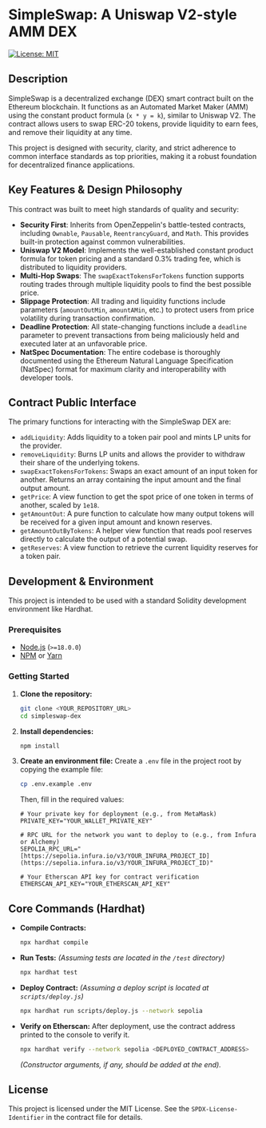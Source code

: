 # SimpleSwap: A Uniswap V2-style AMM DEX

[![License: MIT](https://img.shields.io/badge/License-MIT-yellow.svg)](https://opensource.org/licenses/MIT)

## Description

SimpleSwap is a decentralized exchange (DEX) smart contract built on the Ethereum blockchain. It functions as an Automated Market Maker (AMM) using the constant product formula (`x * y = k`), similar to Uniswap V2. The contract allows users to swap ERC-20 tokens, provide liquidity to earn fees, and remove their liquidity at any time.

This project is designed with security, clarity, and strict adherence to common interface standards as top priorities, making it a robust foundation for decentralized finance applications.

## Key Features & Design Philosophy

This contract was built to meet high standards of quality and security:

* **Security First**: Inherits from OpenZeppelin's battle-tested contracts, including `Ownable`, `Pausable`, `ReentrancyGuard`, and `Math`. This provides built-in protection against common vulnerabilities.
* **Uniswap V2 Model**: Implements the well-established constant product formula for token pricing and a standard 0.3% trading fee, which is distributed to liquidity providers.
* **Multi-Hop Swaps**: The `swapExactTokensForTokens` function supports routing trades through multiple liquidity pools to find the best possible price.
* **Slippage Protection**: All trading and liquidity functions include parameters (`amountOutMin`, `amountAMin`, etc.) to protect users from price volatility during transaction confirmation.
* **Deadline Protection**: All state-changing functions include a `deadline` parameter to prevent transactions from being maliciously held and executed later at an unfavorable price.
* **NatSpec Documentation**: The entire codebase is thoroughly documented using the Ethereum Natural Language Specification (NatSpec) format for maximum clarity and interoperability with developer tools.

## Contract Public Interface

The primary functions for interacting with the SimpleSwap DEX are:

* `addLiquidity`: Adds liquidity to a token pair pool and mints LP units for the provider.
* `removeLiquidity`: Burns LP units and allows the provider to withdraw their share of the underlying tokens.
* `swapExactTokensForTokens`: Swaps an exact amount of an input token for another. Returns an array containing the input amount and the final output amount.
* `getPrice`: A view function to get the spot price of one token in terms of another, scaled by `1e18`.
* `getAmountOut`: A pure function to calculate how many output tokens will be received for a given input amount and known reserves.
* `getAmountOutByTokens`: A helper view function that reads pool reserves directly to calculate the output of a potential swap.
* `getReserves`: A view function to retrieve the current liquidity reserves for a token pair.

## Development & Environment

This project is intended to be used with a standard Solidity development environment like Hardhat.

### Prerequisites

* [Node.js](https://nodejs.org/en/) (`>=18.0.0`)
* [NPM](https://www.npmjs.com/) or [Yarn](https://yarnpkg.com/)

### Getting Started

1.  **Clone the repository:**
    ```bash
    git clone <YOUR_REPOSITORY_URL>
    cd simpleswap-dex
    ```

2.  **Install dependencies:**
    ```bash
    npm install
    ```

3.  **Create an environment file:**
    Create a `.env` file in the project root by copying the example file:
    ```bash
    cp .env.example .env
    ```
    Then, fill in the required values:
    ```
    # Your private key for deployment (e.g., from MetaMask)
    PRIVATE_KEY="YOUR_WALLET_PRIVATE_KEY"

    # RPC URL for the network you want to deploy to (e.g., from Infura or Alchemy)
    SEPOLIA_RPC_URL="[https://sepolia.infura.io/v3/YOUR_INFURA_PROJECT_ID](https://sepolia.infura.io/v3/YOUR_INFURA_PROJECT_ID)"

    # Your Etherscan API key for contract verification
    ETHERSCAN_API_KEY="YOUR_ETHERSCAN_API_KEY"
    ```

## Core Commands (Hardhat)

* **Compile Contracts:**
    ```bash
    npx hardhat compile
    ```

* **Run Tests:**
    *(Assuming tests are located in the `/test` directory)*
    ```bash
    npx hardhat test
    ```

* **Deploy Contract:**
    *(Assuming a deploy script is located at `scripts/deploy.js`)*
    ```bash
    npx hardhat run scripts/deploy.js --network sepolia
    ```

* **Verify on Etherscan:**
    After deployment, use the contract address printed to the console to verify it.
    ```bash
    npx hardhat verify --network sepolia <DEPLOYED_CONTRACT_ADDRESS>
    ```
    *(Constructor arguments, if any, should be added at the end).*

## License

This project is licensed under the MIT License. See the `SPDX-License-Identifier` in the contract file for details.
